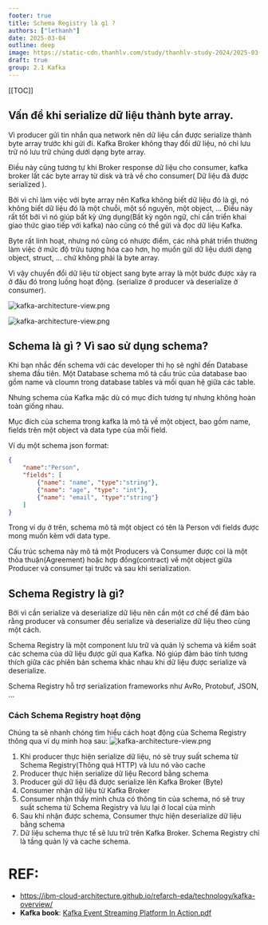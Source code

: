 ```yaml
---
footer: true
title: Schema Registry là gì ?
authors: ["lethanh"]
date: 2025-03-04
outline: deep
image: https://static-cdn.thanhlv.com/study/thanhlv-study-2024/2025-03-04-Schema-Registry/Cach-Schema-Registry-hoat-dong.png
draft: true
group: 2.1 Kafka
---
```


[[TOC]]

## Vấn đề khi serialize dữ liệu thành byte array.

Vì producer gửi tin nhắn qua network nên dữ liệu cần được serialize thành byte array trước khi gửi đi. Kafka Broker không thay đổi dữ liệu, nó chỉ lưu trữ nó lưu trữ chúng dưới dạng byte array.

Điều này cũng tương tự khi Broker response dữ liệu cho consumer, kafka broker lất các byte array từ disk và trả về cho consumer( Dữ liệu đã được serialized ).

Bởi vì chỉ làm việc với byte array nên Kafka không biết dữ liệu đó là gì, nó không biết dữ liệu đó là một chuỗi, một số nguyên, một object, ... Điều này rất tốt bởi vì nó giúp bất kỳ ứng dụng(Bất kỳ ngôn ngữ, chỉ cần triển khai giao thức giao tiếp với kafka) nào cũng có thể gửi và đọc dữ liệu Kafka.

Byte rất linh hoạt, nhưng nó cũng có nhược điểm, các nhà phát triển thường làm việc ở mức độ trừu tượng hóa cao hơn, họ muốn gửi dữ liệu dưới dạng object, struct, ... chứ không phải là byte array.

Vì vậy chuyển đổi dữ liệu từ object sang byte array là một bước được xảy ra ở đâu đó trong luồng hoạt động. (serialize ở producer và deserialize ở consumer).

![kafka-architecture-view.png](https://static-cdn.thanhlv.com/study/thanhlv-study-2024/2025-03-04-Schema-Registry/The-conversion-of-objects-to-bytes-and-bytes-to-objects-happens-at-the-client-level.png)

![kafka-architecture-view.png](https://static-cdn.thanhlv.com/study/thanhlv-study-2024/2025-03-04-Schema-Registry/The-serializer-and-deserializer-are-agnostic-of-the-producer-and-consumer-and-perform-the-expected-action-when-the-serialize-and-deserialize-methods-are-called.png)



## Schema là gì ? Vì sao sử dụng schema?

Khi bạn nhắc đến schema với các developer thì họ sẽ nghĩ đến Database shema đầu tiên. Một Database schema mô tả cấu trúc của database bao gồm name và cloumn trong database tables và mối quan hệ giữa các table. 

Nhưng schema của Kafka mặc dù có mục đích tương tự nhưng không hoàn toàn giống nhau.

Mục đích của schema trong kafka là mô tả về một object, bao gồm name, fields trên một object và data type của mỗi field.

Ví dụ một schema json format:

``` json
{
    "name":"Person",
    "fields": [
        {"name": "name", "type":"string"},
        {"name": "age", "type": "int"},
        {"name": "email", "type":"string"}
    ]
}

```

Trong ví dụ ở trên, schema mô tả một object có tên là Person với fields được mong muốn kèm với data type.

Cấu trúc schema này mô tả một Producers và Consumer được coi là một thỏa thuận(Agreement) hoặc hợp đồng(contract) về một object giữa Producer và consumer tại trước và sau khi serialization.


## Schema Registry là gì?
 
Bởi vì cần serialize và deserialize dữ liệu nên cần một cơ chế để đảm bảo rằng producer và consumer đều serialize và deserialize dữ liệu theo cùng một cách.

Schema Registry là một component lưu trữ và quản lý schema và kiểm soát các schema của dữ liệu được gửi qua Kafka. Nó giúp đảm bảo tính tương thích giữa các phiên bản schema khác nhau khi dữ liệu được serialize và deserialize.

Schema Registry hỗ trợ serialization frameworks như AvRo, Protobuf, JSON, ...

### Cách Schema Registry hoạt động

Chúng ta sẽ nhanh chóng tìm hiểu cách hoạt động của Schema Registry thông qua ví dụ minh hoạ sau:
![kafka-architecture-view.png](https://static-cdn.thanhlv.com/study/thanhlv-study-2024/2025-03-04-Schema-Registry/Cach-Schema-Registry-hoat-dong.png)

1. Khi producer thực hiện serialize dữ liệu, nó sẽ truy suất schema từ Schema Registry(Thông quá HTTP) và lưu nó vào cache
2. Producer thực hiện serialize dữ liệu Record bằng schema
3. Producer gửi dữ liệu đã được serialize lên Kafka Broker (Byte)
4. Consumer nhận dữ liệu từ Kafka Broker
5. Consumer nhận thấy mình chưa có thông tin của schema, nó sẽ truy suất schema từ Schema Registry và lưu lại ở local của mình
6. Sau khi nhận được schema, Consumer thực hiện deserialize dữ liệu bằng schema
7. Dữ liệu schema thực tế sẽ lưu trữ trên Kafka Broker. Schema Registry chỉ là tầng quản lý và cache schema.

# REF:
- https://ibm-cloud-architecture.github.io/refarch-eda/technology/kafka-overview/
- **Kafka book**: [Kafka Event Streaming Platform In Action.pdf](https://static-cdn.thanhlv.com/study/thanhlv-study-2024/Kafka%20Event%20Streaming%20Platform%20In%20Action.pdf)
